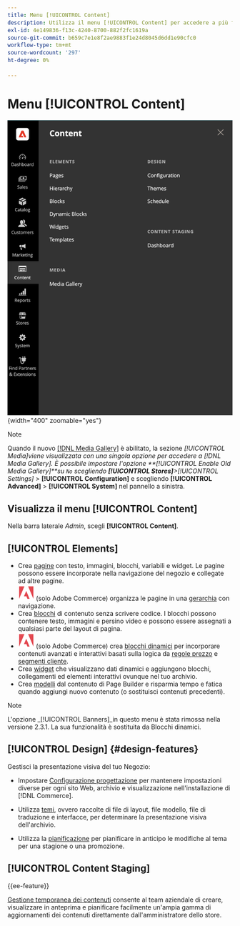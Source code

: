```yaml
---
title: Menu [!UICONTROL Content]
description: Utilizza il menu [!UICONTROL Content] per accedere a più funzionalità per la gestione del contenuto nel tuo archivio.
exl-id: 4e149836-f13c-4240-8700-882f2fc1619a
source-git-commit: b659c7e1e8f2ae9883f1e24d8045d6dd1e90cfc0
workflow-type: tm+mt
source-wordcount: '297'
ht-degree: 0%

---
```


# Menu [!UICONTROL Content]

![Il menu [!UICONTROL Content] visualizzato nell&#39;amministratore](./assets/admin-menu-content.png){width="400" zoomable="yes"}

>[!NOTE]
>
>Quando il nuovo [[!DNL Media Gallery]](media-gallery.md) è abilitato, la sezione _[!UICONTROL Media]_viene visualizzata con una singola opzione per accedere a [!DNL Media Gallery]. È possibile impostare l&#39;opzione **[!UICONTROL Enable Old Media Gallery]**su `No` scegliendo **[!UICONTROL Stores]**>_[!UICONTROL Settings]_ > **[!UICONTROL Configuration]** e scegliendo **[!UICONTROL Advanced]** > **[!UICONTROL System]** nel pannello a sinistra.

## Visualizza il menu [!UICONTROL Content]

Nella barra laterale _Admin_, scegli **[!UICONTROL Content]**.

## [!UICONTROL Elements]

- Crea [pagine](pages.md) con testo, immagini, blocchi, variabili e widget. Le pagine possono essere incorporate nella navigazione del negozio e collegate ad altre pagine.
- ![Adobe Commerce](../assets/adobe-logo.svg) (solo Adobe Commerce) organizza le pagine in una [gerarchia](page-hierarchy.md) con navigazione.
- Crea [blocchi](blocks.md) di contenuto senza scrivere codice. I blocchi possono contenere testo, immagini e persino video e possono essere assegnati a qualsiasi parte del layout di pagina.
- ![Adobe Commerce](../assets/adobe-logo.svg) (solo Adobe Commerce) crea [blocchi dinamici](dynamic-blocks.md) per incorporare contenuti avanzati e interattivi basati sulla logica da [regole prezzo](../merchandising-promotions/introduction.md#promotions) e [segmenti cliente](../customers/customer-segments.md).
- Crea [widget](widgets.md) che visualizzano dati dinamici e aggiungono blocchi, collegamenti ed elementi interattivi ovunque nel tuo archivio.
- Crea [modelli](../page-builder/templates.md) dal contenuto di Page Builder e risparmia tempo e fatica quando aggiungi nuovo contenuto (o sostituisci contenuti precedenti).

>[!NOTE]
>
>L&#39;opzione _[!UICONTROL Banners]_in questo menu è stata rimossa nella versione 2.3.1. La sua funzionalità è sostituita da Blocchi dinamici.

## [!UICONTROL Design] {#design-features}

Gestisci la presentazione visiva del tuo Negozio:

- Impostare [Configurazione progettazione](configuration.md) per mantenere impostazioni diverse per ogni sito Web, archivio e visualizzazione nell&#39;installazione di [!DNL Commerce].

- Utilizza [temi](themes.md), ovvero raccolte di file di layout, file modello, file di traduzione e interfacce, per determinare la presentazione visiva dell&#39;archivio.

- Utilizza la [pianificazione](schedule.md) per pianificare in anticipo le modifiche al tema per una stagione o una promozione.

## [!UICONTROL Content Staging]

{{ee-feature}}

[Gestione temporanea dei contenuti](content-staging.md) consente al team aziendale di creare, visualizzare in anteprima e pianificare facilmente un&#39;ampia gamma di aggiornamenti dei contenuti direttamente dall&#39;amministratore dello store.
